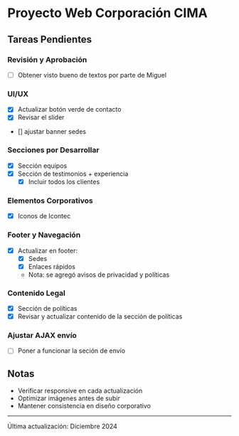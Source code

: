 # Proyecto Web Corporación CIMA

## Tareas Pendientes

### Revisión y Aprobación

 - [ ] Obtener visto bueno de textos por parte de Miguel

### UI/UX
- [x] Actualizar botón verde de contacto
- [x] Revisar el slider
- [] ajustar banner sedes

### Secciones por Desarrollar
- [x] Sección equipos
- [x] Sección de testimonios + experiencia
  - [x] Incluir todos los clientes

### Elementos Corporativos
- [x] Iconos de Icontec

### Footer y Navegación
- [x] Actualizar en footer:
  - [x] Sedes
  - [x] Enlaces rápidos
  - Nota: se agregó avisos de privacidad y políticas

### Contenido Legal
- [x] Sección de políticas
- [x] Revisar y actualizar contenido de la sección de políticas

### Ajustar AJAX envío
- [ ] Poner a funcionar la seción de envío

## Notas
- Verificar responsive en cada actualización
- Optimizar imágenes antes de subir
- Mantener consistencia en diseño corporativo

---
Última actualización: Diciembre 2024